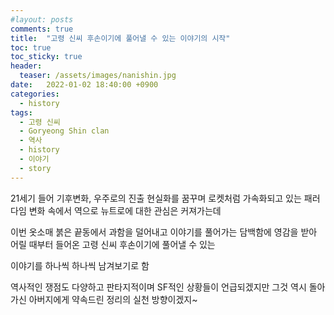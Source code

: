 ```yaml
---
#layout: posts
comments: true
title:  "고령 신씨 후손이기에 풀어낼 수 있는 이야기의 시작"
toc: true
toc_sticky: true
header:
  teaser: /assets/images/nanishin.jpg
date:   2022-01-02 18:40:00 +0900
categories:
  - history
tags:
  - 고령 신씨
  - Goryeong Shin clan
  - 역사
  - history
  - 이야기
  - story
---
```

21세기 들어 기후변화, 우주로의 진출 현실화를 꿈꾸며 로켓처럼 가속화되고 있는 패러다임 변화 속에서 역으로 뉴트로에 대한 관심은 커져가는데

이번 옷소매 붉은 끝동에서 과함을 덜어내고 이야기를 풀어가는 담백함에 영감을 받아 어릴 때부터 들어온 고령 신씨 후손이기에 풀어낼 수 있는

이야기를 하나씩 하나씩 남겨보기로 함

역사적인 쟁점도 다양하고 판타지적이며 SF적인 상황들이 언급되겠지만 그것 역시 돌아가신 아버지에게 약속드린 정리의 실천 방향이겠지~

